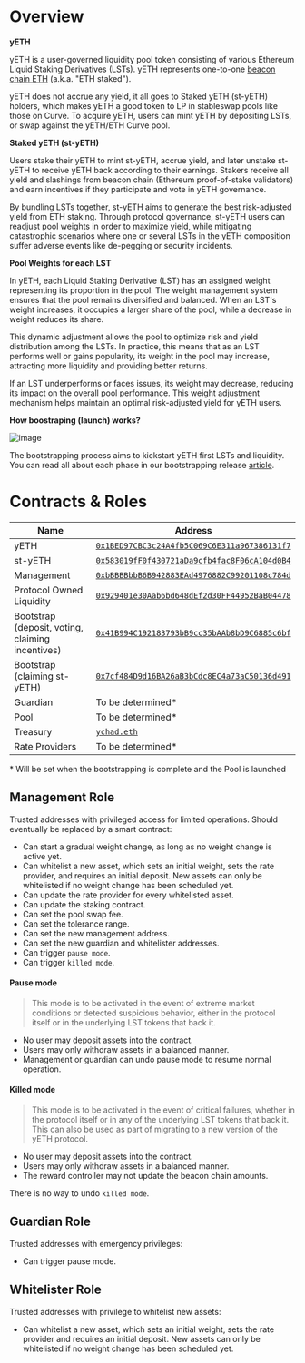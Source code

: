 # Overview

**yETH**

yETH is a user-governed liquidity pool token consisting of various Ethereum Liquid Staking Derivatives (LSTs). yETH represents one-to-one [beacon chain ETH](https://ethereum.org/en/upgrades/beacon-chain/) (a.k.a. "ETH staked").

yETH does not accrue any yield, it all goes to Staked yETH (st-yETH) holders, which makes yETH a good token to LP in stableswap pools like those on Curve. To acquire yETH, users can mint yETH by depositing LSTs, or swap against the yETH/ETH Curve pool.

**Staked yETH (st-yETH)**

Users stake their yETH to mint st-yETH, accrue yield, and later unstake st-yETH to receive yETH back according to their earnings. Stakers receive all yield and slashings from beacon chain (Ethereum proof-of-stake validators) and earn incentives if they participate and vote in yETH governance.

By bundling LSTs together, st-yETH aims to generate the best risk-adjusted yield from ETH staking. Through protocol governance, st-yETH users can readjust pool weights in order to maximize yield, while mitigating catastrophic scenarios where one or several LSTs in the yETH composition suffer adverse events like de-pegging or security incidents.

**Pool Weights for each LST**

In yETH, each Liquid Staking Derivative (LST) has an assigned weight representing its proportion in the pool. The weight management system ensures that the pool remains diversified and balanced. When an LST's weight increases, it occupies a larger share of the pool, while a decrease in weight reduces its share.

This dynamic adjustment allows the pool to optimize risk and yield distribution among the LSTs. In practice, this means that as an LST performs well or gains popularity, its weight in the pool may increase, attracting more liquidity and providing better returns.

If an LST underperforms or faces issues, its weight may decrease, reducing its impact on the overall pool performance. This weight adjustment mechanism helps maintain an optimal risk-adjusted yield for yETH users.

**How boostraping (launch) works?**

![image](https://github.com/MarcoWorms/yearn-devdocs/assets/7863230/b92613a6-42e6-4936-affa-4c77a395ceb3)

The bootstrapping process aims to kickstart yETH first LSTs and liquidity. You can read all about each phase in our bootstrapping release [article](https://medium.com/@marcoworms/yeth-lsd-lobbying-season-is-now-open-ff8a2537402d).

# Contracts & Roles

| Name                                             | Address                             |
|--------------------------------------------------|-------------------------------------|
| yETH                                             | [`0x1BED97CBC3c24A4fb5C069C6E311a967386131f7`](https://etherscan.io/address/0x1BED97CBC3c24A4fb5C069C6E311a967386131f7) |
| st-yETH                                          | [`0x583019fF0f430721aDa9cfb4fac8F06cA104d0B4`](https://etherscan.io/address/0x583019fF0f430721aDa9cfb4fac8F06cA104d0B4) |
| Management                                       | [`0xbBBBBbbB6B942883EAd4976882C99201108c784d`](https://etherscan.io/address/0xbBBBBbbB6B942883EAd4976882C99201108c784d) |
| Protocol Owned Liquidity                         | [`0x929401e30Aab6bd648dEf2d30FF44952BaB04478`](https://etherscan.io/address/0x929401e30Aab6bd648dEf2d30FF44952BaB04478) |
| Bootstrap (deposit, voting, claiming incentives) | [`0x41B994C192183793bB9cc35bAAb8bD9C6885c6bf`](https://etherscan.io/address/0x41B994C192183793bB9cc35bAAb8bD9C6885c6bf) |
| Bootstrap (claiming st-yETH)                     | [`0x7cf484D9d16BA26aB3bCdc8EC4a73aC50136d491`](https://etherscan.io/address/0x7cf484D9d16BA26aB3bCdc8EC4a73aC50136d491) |
| Guardian                                         | To be determined*                          |
| Pool                                             | To be determined*                          |
| Treasury                                         | [`ychad.eth`](https://etherscan.io/address/ychad.eth) |
| Rate Providers                                   | To be determined*                          |

\* Will be set when the bootstrapping is complete and the Pool is launched

## Management Role

Trusted addresses with privileged access for limited operations. Should eventually be replaced by a smart contract:

- Can start a gradual weight change, as long as no weight change is active yet.
- Can whitelist a new asset, which sets an initial weight, sets the rate provider, and requires an initial deposit. New assets can only be whitelisted if no weight change has been scheduled yet.
- Can update the rate provider for every whitelisted asset.
- Can update the staking contract.
- Can set the pool swap fee.
- Can set the tolerance range.
- Can set the new management address.
- Can set the new guardian and whitelister addresses.
- Can trigger `pause mode`.
- Can trigger `killed mode`.

#### Pause mode

> This mode is to be activated in the event of extreme market conditions or detected suspicious behavior, either in the protocol itself or in the underlying LST tokens that back it.

- No user may deposit assets into the contract.
- Users may only withdraw assets in a balanced manner.
- Management or guardian can undo pause mode to resume normal operation.

#### Killed mode

> This mode is to be activated in the event of critical failures, whether in the protocol itself or in any of the underlying LST tokens that back it. This can also be used as part of migrating to a new version of the yETH protocol.

- No user may deposit assets into the contract.
- Users may only withdraw assets in a balanced manner.
- The reward controller may not update the beacon chain amounts.

There is no way to undo `killed mode`.

## Guardian Role

Trusted addresses with emergency privileges:

- Can trigger pause mode.

## Whitelister Role

Trusted addresses with privilege to whitelist new assets:

- Can whitelist a new asset, which sets an initial weight, sets the rate provider and requires an initial deposit. New assets can only be whitelisted if no weight change has been scheduled yet.
